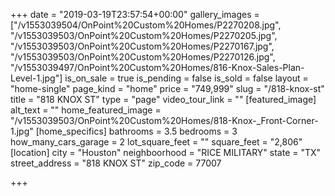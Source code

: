 +++
date = "2019-03-19T23:57:54+00:00"
gallery_images = ["/v1553039504/OnPoint%20Custom%20Homes/P2270208.jpg", "/v1553039503/OnPoint%20Custom%20Homes/P2270205.jpg", "/v1553039503/OnPoint%20Custom%20Homes/P2270167.jpg", "/v1553039503/OnPoint%20Custom%20Homes/P2270126.jpg", "/v1553039497/OnPoint%20Custom%20Homes/816-Knox-Sales-Plan-Level-1.jpg"]
is_on_sale = true
is_pending = false
is_sold = false
layout = "home-single"
page_kind = "home"
price = "749,999"
slug = "/818-knox-st"
title = "818 KNOX ST"
type = "page"
video_tour_link = ""
[featured_image]
alt_text = ""
home_featured_image = "/v1553039503/OnPoint%20Custom%20Homes/818-Knox-_Front-Corner-1.jpg"
[home_specifics]
bathrooms = 3.5
bedrooms = 3
how_many_cars_garage = 2
lot_square_feet = ""
square_feet = "2,806"
[location]
city = "Houston"
neighboorhood = "RICE MILITARY"
state = "TX"
street_address = "818 KNOX ST"
zip_code = 77007

+++
